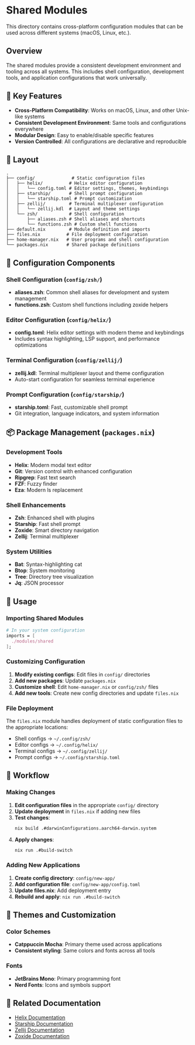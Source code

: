 # Shared Modules

This directory contains cross-platform configuration modules that can be used across different systems (macOS, Linux, etc.).

## Overview

The shared modules provide a consistent development environment and tooling across all systems. This includes shell configuration, development tools, and application configurations that work universally.

## 🎯 Key Features

- **Cross-Platform Compatibility**: Works on macOS, Linux, and other Unix-like systems
- **Consistent Development Environment**: Same tools and configurations everywhere
- **Modular Design**: Easy to enable/disable specific features
- **Version Controlled**: All configurations are declarative and reproducible

## 📁 Layout

```
.
├── config/              # Static configuration files
│   ├── helix/          # Helix editor configuration
│   │   └── config.toml # Editor settings, themes, keybindings
│   ├── starship/       # Shell prompt configuration
│   │   └── starship.toml # Prompt customization
│   ├── zellij/         # Terminal multiplexer configuration
│   │   └── zellij.kdl  # Layout and theme settings
│   └── zsh/            # Shell configuration
│       ├── aliases.zsh # Shell aliases and shortcuts
│       └── functions.zsh # Custom shell functions
├── default.nix         # Module definition and imports
├── files.nix          # File deployment configuration
├── home-manager.nix   # User programs and shell configuration
└── packages.nix       # Shared package definitions
```

## 🔧 Configuration Components

### Shell Configuration (`config/zsh/`)
- **aliases.zsh**: Common shell aliases for development and system management
- **functions.zsh**: Custom shell functions including zoxide helpers

### Editor Configuration (`config/helix/`)
- **config.toml**: Helix editor settings with modern theme and keybindings
- Includes syntax highlighting, LSP support, and performance optimizations

### Terminal Configuration (`config/zellij/`)
- **zellij.kdl**: Terminal multiplexer layout and theme configuration
- Auto-start configuration for seamless terminal experience

### Prompt Configuration (`config/starship/`)
- **starship.toml**: Fast, customizable shell prompt
- Git integration, language indicators, and system information

## 📦 Package Management (`packages.nix`)

### Development Tools
- **Helix**: Modern modal text editor
- **Git**: Version control with enhanced configuration
- **Ripgrep**: Fast text search
- **FZF**: Fuzzy finder
- **Eza**: Modern ls replacement

### Shell Enhancements
- **Zsh**: Enhanced shell with plugins
- **Starship**: Fast shell prompt
- **Zoxide**: Smart directory navigation
- **Zellij**: Terminal multiplexer

### System Utilities
- **Bat**: Syntax-highlighting cat
- **Btop**: System monitoring
- **Tree**: Directory tree visualization
- **Jq**: JSON processor

## 🚀 Usage

### Importing Shared Modules

```nix
# In your system configuration
imports = [
  ./modules/shared
];
```

### Customizing Configuration

1. **Modify existing configs**: Edit files in `config/` directories
2. **Add new packages**: Update `packages.nix`
3. **Customize shell**: Edit `home-manager.nix` or `config/zsh/` files
4. **Add new tools**: Create new config directories and update `files.nix`

### File Deployment

The `files.nix` module handles deployment of static configuration files to the appropriate locations:
- Shell configs → `~/.config/zsh/`
- Editor configs → `~/.config/helix/`
- Terminal configs → `~/.config/zellij/`
- Prompt configs → `~/.config/starship.toml`

## 🔄 Workflow

### Making Changes

1. **Edit configuration files** in the appropriate `config/` directory
2. **Update deployment** in `files.nix` if adding new files
3. **Test changes**:
   ```bash
   nix build .#darwinConfigurations.aarch64-darwin.system
   ```
4. **Apply changes**:
   ```bash
   nix run .#build-switch
   ```

### Adding New Applications

1. **Create config directory**: `config/new-app/`
2. **Add configuration file**: `config/new-app/config.toml`
3. **Update files.nix**: Add deployment entry
4. **Rebuild and apply**: `nix run .#build-switch`

## 🎨 Themes and Customization

### Color Schemes
- **Catppuccin Mocha**: Primary theme used across applications
- **Consistent styling**: Same colors and fonts across all tools

### Fonts
- **JetBrains Mono**: Primary programming font
- **Nerd Fonts**: Icons and symbols support

## 🔗 Related Documentation

- [Helix Documentation](https://docs.helix-editor.com/)
- [Starship Documentation](https://starship.rs/)
- [Zellij Documentation](https://zellij.dev/)
- [Zoxide Documentation](https://github.com/ajeetdsouza/zoxide)
